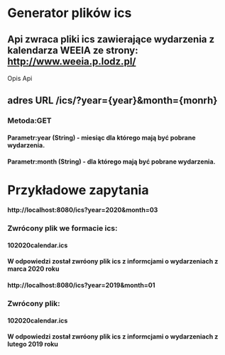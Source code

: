 # Generator plików ics
## Api zwraca pliki ics zawierające wydarzenia z kalendarza WEEIA ze strony: http://www.weeia.p.lodz.pl/

Opis Api
## adres URL /ics/?year={year}&month={monrh}
### Metoda:GET
####     Parametr:year (String) - miesiąc dla którego mają być pobrane wydarzenia.
####     Parametr:month (String) - dla którego mają być pobrane wydarzenia.

# Przykładowe zapytania
####	http://localhost:8080/ics?year=2020&month=03
### Zwrócony plik we formacie ics: 
#### 102020calendar.ics
#### W odpowiedzi został zwróony plik ics z informcjami o wydarzeniach z marca 2020 roku

####	http://localhost:8080/ics?year=2019&month=01
### Zwrócony plik: 
#### 102020calendar.ics
#### W odpowiedzi został zwróony plik ics z informcjami o wydarzeniach z lutego 2019 roku
